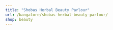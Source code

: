 ```yaml
---
title: "Shobas Herbal Beauty Parlour"
url: /bangalore/shobas-herbal-beauty-parlour/
shop: beauty
---
```


